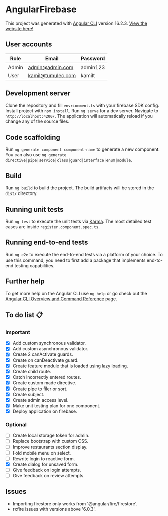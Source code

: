 # AngularFirebase

This project was generated with [Angular CLI](https://github.com/angular/angular-cli) version 16.2.3.
[View the website here!](https://angular-firebase-57acc.web.app/?_gl=1*1t3hx8q*_ga*MTIyODQ4MTg0Mi4xNjk3MTI2Mjg4*_ga_CW55HF8NVT*MTY5OTEwODI0NC40NS4xLjE2OTkxMDg2NzIuNTUuMC4w)

## User accounts

| Role     | Email             | Password |
| ----     |    ------         |     ---- |
| Admin    | admin@admin.com   | admin123 |
| User     | kamil@tumulec.com | kamilt   |

## Development server

Clone the repository and fill `envrionment.ts` with your firebase SDK config. Install project with `npm install`. Run `ng serve` for a dev server. Navigate to `http://localhost:4200/`. The application will automatically reload if you change any of the source files.

## Code scaffolding

Run `ng generate component component-name` to generate a new component. You can also use `ng generate directive|pipe|service|class|guard|interface|enum|module`.

## Build

Run `ng build` to build the project. The build artifacts will be stored in the `dist/` directory.

## Running unit tests

Run `ng test` to execute the unit tests via [Karma](https://karma-runner.github.io). The most detailed test cases are inside `register.component.spec.ts`.

## Running end-to-end tests

Run `ng e2e` to execute the end-to-end tests via a platform of your choice. To use this command, you need to first add a package that implements end-to-end testing capabilities.

## Further help

To get more help on the Angular CLI use `ng help` or go check out the [Angular CLI Overview and Command Reference](https://angular.io/cli) page.

## To do list 📋

### Important

- [x] Add custom synchronous validator.
- [x] Add custom asynchronous validator.
- [x] Create 2 canActivate guards.
- [x] Create on canDeactivate guard.
- [x] Create feature module that is loaded using lazy loading.
- [x] Create child route.
- [x] Catch incorrectly entered routes.
- [x] Create custom made directive.
- [x] Create pipe to filer or sort.
- [x] Create subject.
- [x] Create admin access level.
- [x] Make unit testing plan for one component.
- [x] Deploy application on firebase.
  
### Optional

- [ ] Create local storage token for admin.
- [ ] Replace bootstrap with custom CSS.
- [ ] Improve restaurants section display.
- [ ] Fold mobile menu on select.
- [ ] Rewrite login to reactive form.
- [x] Create dialog for unsaved form.
- [ ] Give feedback on login attempts.
- [ ] Give feedback on review attempts.

## Issues

- Importing firestore only works from '@angular/fire/firestore'.
- rxfire issues with versions above '6.0.3'.
